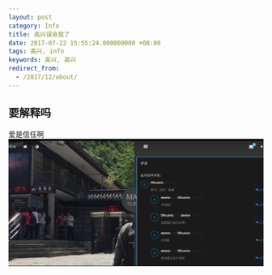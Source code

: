 ```yaml
---
layout: post
category: Info
title: 高兴误会我了
date: 2017-07-22 15:55:24.000000000 +08:00
tags: 高兴, info
keywords: 高兴, 高兴
redirect_from:
  - /2017/12/about/
---
```


## 要解释吗
爱是信任啊
<img src="/assets/images/22.jpg"/>


